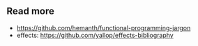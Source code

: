 ## Read more
- https://github.com/hemanth/functional-programming-jargon
- effects: https://github.com/yallop/effects-bibliography
